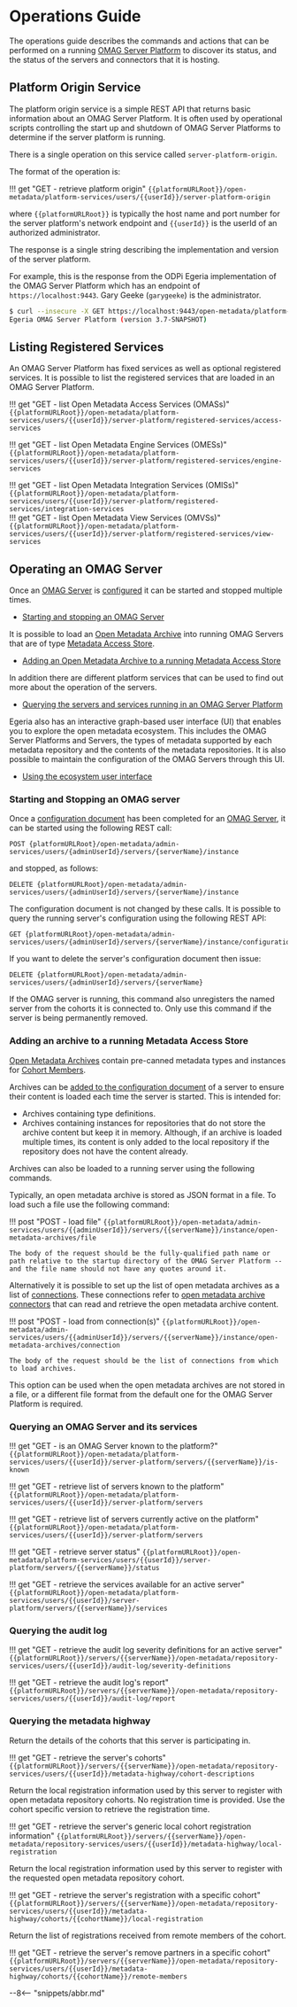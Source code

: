 <!-- SPDX-License-Identifier: CC-BY-4.0 -->
<!-- Copyright Contributors to the ODPi Egeria project 2020. -->

# Operations Guide

The operations guide describes the commands and actions that can be performed on a running [OMAG Server Platform](/concepts/omag-server-platform) to discover its status, and the status of the servers and connectors that it is hosting.

## 
## Platform Origin Service

The platform origin service is a simple REST API that returns basic information about an OMAG Server Platform. It is often used by operational scripts controlling the start up and shutdown of OMAG Server Platforms to determine if the server platform is running.

There is a single operation on this service called `server-platform-origin`.

The format of the operation is:

!!! get "GET - retrieve platform origin"
    ```
    {{platformURLRoot}}/open-metadata/platform-services/users/{{userId}}/server-platform-origin
    ```

where `{{platformURLRoot}}` is typically the host name and port number for the server platform's
network endpoint and `{{userId}}` is the userId of an authorized administrator.

The response is a single string describing the implementation and version of the server platform.

For example, this is the response from the ODPi Egeria implementation of the OMAG Server Platform
which has an endpoint of `https://localhost:9443`.  Gary Geeke (`garygeeke`) is the administrator.

```bash
$ curl --insecure -X GET https://localhost:9443/open-metadata/platform-services/users/garygeeke/server-platform-origin
Egeria OMAG Server Platform (version 3.7-SNAPSHOT)
```

## Listing Registered Services

An OMAG Server Platform has fixed services as well as optional registered services. It is possible to list the registered services that are loaded in an OMAG Server Platform.

!!! get "GET - list Open Metadata Access Services (OMASs)"
    ```
    {{platformURLRoot}}/open-metadata/platform-services/users/{{userId}}/server-platform/registered-services/access-services
    ```
    
!!! get "GET - list Open Metadata Engine Services (OMESs)"
    ```
    {{platformURLRoot}}/open-metadata/platform-services/users/{{userId}}/server-platform/registered-services/engine-services
    ```    

!!! get "GET - list Open Metadata Integration Services (OMISs)"
    ```
    {{platformURLRoot}}/open-metadata/platform-services/users/{{userId}}/server-platform/registered-services/integration-services
    ```    
!!! get "GET - list Open Metadata View Services (OMVSs)"
    ```
    {{platformURLRoot}}/open-metadata/platform-services/users/{{userId}}/server-platform/registered-services/view-services
    ```    

## Operating an OMAG Server

Once an [OMAG Server](/concepts/omag-server) is [configured](/guides/admin/servers) it can be started and stopped multiple times.

* [Starting and stopping an OMAG Server](#starting-and-stopping-an-omag-server)

It is possible to load an [Open Metadata Archive](/concepts/open-metadata-archives) into running OMAG Servers that are of type [Metadata Access Store](/concepts/metadata-access-store).

* [Adding an Open Metadata Archive to a running Metadata Access Store](#adding-an-archive-to-a-running-metadata-access-store)

In addition there are different platform services that
can be used to find out more about the operation of the servers.

* [Querying the servers and services running in an OMAG Server Platform](#querying-an-omag-server-and-services)

Egeria also has an interactive graph-based user interface (UI) that enables you to explore the open metadata ecosystem.  This includes the OMAG Server Platforms and Servers, the types of metadata supported by each metadata repository and the contents of the metadata repositories. It is also possible to maintain the configuration of the OMAG Servers through this UI.

* [Using the ecosystem user interface](https://github.com/odpi/egeria-react-ui)

### Starting and Stopping an OMAG server

Once a [configuration document](/concepts/configuration-document) has been completed
for an [OMAG Server](/concepts/omag-server), it can be started using the following
REST call:

```
POST {platformURLRoot}/open-metadata/admin-services/users/{adminUserId}/servers/{serverName}/instance
```

and stopped, as follows:

```
DELETE {platformURLRoot}/open-metadata/admin-services/users/{adminUserId}/servers/{serverName}/instance
```

The configuration document is not changed by these calls. It is possible to query the running server's configuration using the following REST API:

```
GET {platformURLRoot}/open-metadata/admin-services/users/{adminUserId}/servers/{serverName}/instance/configuration
```

If you want to delete the server's configuration document then issue:

```
DELETE {platformURLRoot}/open-metadata/admin-services/users/{adminUserId}/servers/{serverName}
```

If the OMAG server is running, this command also unregisters the named server from the cohorts it
is connected to.  Only use this command if the server is being permanently removed.

### Adding an archive to a running Metadata Access Store

[Open Metadata Archives](/concepts/open-metadata-archives) contain pre-canned metadata types and instances for [Cohort Members](/concepts/cohort-member).

Archives can be [added to the configuration document](/guides/operations/configuring-the-startup-archives) of a server to ensure their content is loaded each time the server is started.  This is intended for:

- Archives containing type definitions.
- Archives containing instances for repositories that do not store the archive content but keep it in memory.
Although, if an archive is loaded multiple times, its content is only added to the local repository
if the repository does not have the content already.

Archives can also be loaded to a running server using the following commands.

Typically, an open metadata archive is stored as JSON format in a file. To load such a file use the following command:

!!! post "POST - load file"
    ```
    {{platformURLRoot}}/open-metadata/admin-services/users/{{adminUserId}}/servers/{{serverName}}/instance/open-metadata-archives/file
    ```

    The body of the request should be the fully-qualified path name or path relative to the startup directory of the OMAG Server Platform -- and the file name should not have any quotes around it.

Alternatively it is possible to set up the list of open metadata archives as a list of [connections](/concepts/connection). These connections refer to [open metadata archive connectors](/connectors/open-metadata-archive-store-connector) that can read and retrieve the open metadata archive content.

!!! post "POST - load from connection(s)"
    ```
    {{platformURLRoot}}/open-metadata/admin-services/users/{{adminUserId}}/servers/{{serverName}}/instance/open-metadata-archives/connection
    ```

    The body of the request should be the list of connections from which to load archives.

This option can be used when the open metadata archives are not stored in a file, or a different file format from the default one for the OMAG Server Platform is required.

### Querying an OMAG Server and its services

!!! get "GET - is an OMAG Server known to the platform?"
    ```
    {{platformURLRoot}}/open-metadata/platform-services/users/{{userId}}/server-platform/servers/{{serverName}}/is-known
    ```    

!!! get "GET - retrieve list of servers known to the platform"
    ```
    {{platformURLRoot}}/open-metadata/platform-services/users/{{userId}}/server-platform/servers
    ```    

!!! get "GET - retrieve list of servers currently active on the platform"
    ```
    {{platformURLRoot}}/open-metadata/platform-services/users/{{userId}}/server-platform/servers
    ```    

!!! get "GET - retrieve server status"
    ```
    {{platformURLRoot}}/open-metadata/platform-services/users/{{userId}}/server-platform/servers/{{serverName}}/status
    ```    

!!! get "GET - retrieve the services available for an active server"
    ```
    {{platformURLRoot}}/open-metadata/platform-services/users/{{userId}}/server-platform/servers/{{serverName}}/services
    ```    

### Querying the audit log

!!! get "GET - retrieve the audit log severity definitions for an active server"
    ```
    {{platformURLRoot}}/servers/{{serverName}}/open-metadata/repository-services/users/{{userId}}/audit-log/severity-definitions
    ```    

!!! get "GET - retrieve the audit log's report"
    ```
    {{platformURLRoot}}/servers/{{serverName}}/open-metadata/repository-services/users/{{userId}}/audit-log/report
    ```    

### Querying the metadata highway

Return the details of the cohorts that this server is participating in.

!!! get "GET - retrieve the server's cohorts"
    ```
    {{platformURLRoot}}/servers/{{serverName}}/open-metadata/repository-services/users/{{userId}}/metadata-highway/cohort-descriptions
    ```  
    
Return the local registration information used by this server to register with open metadata repository cohorts.  No registration time is provided.  Use the cohort specific version to retrieve the registration time.

!!! get "GET - retrieve the server's generic local cohort registration information"
    ```
    {{platformURLRoot}}/servers/{{serverName}}/open-metadata/repository-services/users/{{userId}}/metadata-highway/local-registration
    ```  

Return the local registration information used by this server to register with the requested open metadata repository cohort.

!!! get "GET - retrieve the server's registration with a specific cohort"
    ```
    {{platformURLRoot}}/servers/{{serverName}}/open-metadata/repository-services/users/{{userId}}/metadata-highway/cohorts/{{cohortName}}/local-registration
    ```  

Return the list of registrations received from remote members of the cohort.

!!! get "GET - retrieve the server's remove partners in a specific cohort"
    ```
    {{platformURLRoot}}/servers/{{serverName}}/open-metadata/repository-services/users/{{userId}}/metadata-highway/cohorts/{{cohortName}}/remote-members
    ```  
    
--8<-- "snippets/abbr.md"